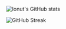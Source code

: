![Ionut's GitHub stats](https://github-readme-stats.vercel.app/api?username=izecheru)

![GitHub Streak]([http://github-readme-streak-stats.herokuapp.com?user=izecheru&hide_border=true&date_format=j%20M%5B%20Y%5D&mode=weekly](https://streak-stats.demolab.com/?user=izecheru))

<!--
**izecheru/izecheru** is a ✨ _special_ ✨ repository because its `README.md` (this file) appears on your GitHub profile.

Here are some ideas to get you started:

- 🔭 I’m currently working on ...
- 🌱 I’m currently learning ...
- 👯 I’m looking to collaborate on ...
- 🤔 I’m looking for help with ...
- 💬 Ask me about ...
- 📫 How to reach me: ...
- 😄 Pronouns: ...
- ⚡ Fun fact: ...
-->

